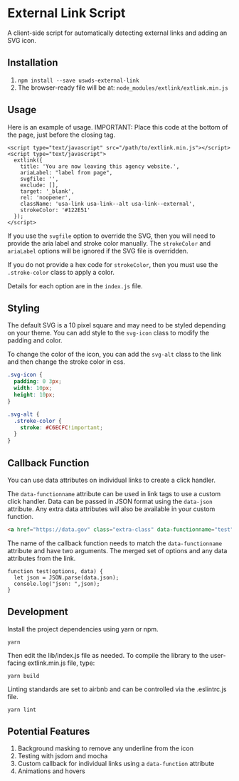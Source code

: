 # External Link Script
A client-side script for automatically detecting external links and adding an SVG icon.

## Installation

1. `npm install --save uswds-external-link`
2. The browser-ready file will be at: `node_modules/extlink/extlink.min.js`

## Usage

Here is an example of usage. IMPORTANT: Place this code at the bottom of the page, just before the closing </body> tag.
```
<script type="text/javascript" src="/path/to/extlink.min.js"></script>
<script type="text/javascript">
  extlink({
    title: 'You are now leaving this agency website.',
    ariaLabel: "label from page",
    svgfile: '',
    exclude: [],
    target: '_blank',
    rel: 'noopener',
    className: 'usa-link usa-link--alt usa-link--external',
    strokeColor: '#122E51'
  });
</script>
```

If you use the `svgfile` option to override the SVG, then you will need to provide the aria label and stroke color manually.  The `strokeColor` and `ariaLabel` options will be ignored if the SVG file is overridden.

If you do not provide a hex code for `strokeColor`, then you must use the `.stroke-color` class to apply a color.

Details for each option are in the `index.js` file.

## Styling

The default SVG is a 10 pixel square and may need to be styled depending on your theme.  You can add style to the `svg-icon` class to modify the padding and color.

To change the color of the icon, you can add the `svg-alt` class to the link and then change the stroke color in css.

```scss
.svg-icon {
  padding: 0 3px;
  width: 10px;
  height: 10px;
}

.svg-alt {
  .stroke-color {
    stroke: #C6ECFC!important;
  }
}
```

## Callback Function

You can use data attributes on individual links to create a click handler.

The `data-functionname` attribute can be used in link tags to use a custom click handler.  Data can be passed in JSON format using the `data-json` attribute.  Any extra data attributes will also be available in your custom function.

```HTML
<a href="https://data.gov" class="extra-class" data-functionname="test" data-json='{"type": "page", "id": 1, "color": "#FF0000"}' data-extra="more data">
```

The name of the callback function needs to match the `data-functionname` attribute and have two arguments.  The merged set of options and any data attributes from the link.
```JS
function test(options, data) {
  let json = JSON.parse(data.json);
  console.log("json: ",json);
}
```

## Development

Install the project dependencies using yarn or npm.

```
yarn
```

Then edit the lib/index.js file as needed. To compile the library to the user-facing extlink.min.js file, type:

```
yarn build
```

Linting standards are set to airbnb and can be controlled via the .eslintrc.js file.

```
yarn lint
```

## Potential Features

1. Background masking to remove any underline from the icon
2. Testing with jsdom and mocha
2. Custom callback for individual links using a `data-function` attribute
3. Animations and hovers
